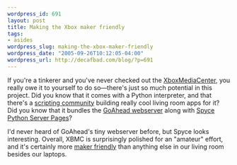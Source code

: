 ```yaml
--- 
wordpress_id: 691
layout: post
title: Making the Xbox maker friendly
tags: 
- asides
wordpress_slug: making-the-xbox-maker-friendly
wordpress_date: "2005-09-26T10:12:05-04:00"
wordpress_url: http://decafbad.com/blog/?p=691
---
```

If you're a tinkerer and you've never checked out the [XboxMediaCenter](http://www.xboxmediacenter.com/), you really owe it to yourself to do so—there's just so much potential in this project.  Did you know that it comes with a Python interpreter, and that there's a [scripting community](http://www.xbmcscripts.com/) building really cool living room apps for it?  Did you know that it bundles the [GoAhead webserver](http://www.goahead.com/products/web_server.htm) along with [Spyce Python Server Pages](http://spyce.sourceforge.net/)?  

I'd never heard of GoAhead's tiny webserver before, but Spyce looks interesting.  Overall, XBMC is surprisingly polished for an "amateur" effort, and it's certainly more [maker friendly](http://www.makezine.com/03/welcome/) than anything else in our living room besides our laptops.
